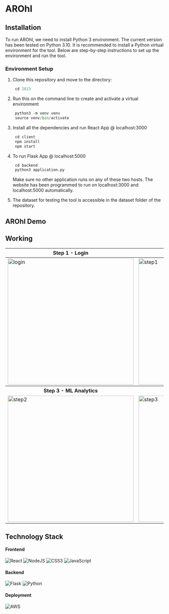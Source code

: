 # AROhI

## Installation

To run AROhI, we need to install Python 3 environment. The current version has been tested on Python 3.10. It is recommended to install a Python virtual environment for the tool. Below are step-by-step instructions to set up the environment and run the tool.

### Environment Setup

1. Clone this repository and move to the directory:
   ```python 
    cd 2023
    ```
2. Run this on the command line to create and activate a virtual environment
   ```python 
    python3 -m venv venv
    source venv/bin/activate
    ```
3. Install all the dependencies and run React App @ localhost:3000
   ```js
    cd client
    npm install
    npm start
    ```
4. To run Flask App @ localhost:5000
   ```python
    cd backend
    python3 application.py
    ```
   Make sure no other application runs on any of these two hosts. The website has been programmed to run on localhost:3000 and localhost:5000 automatically.

5. The dataset for testing the tool is accessible in the dataset folder of the repository.

## AROhI Demo

## Working


<table>
  <head>
    <tr>
      <th>Step 1 - Login</th>
      <th>Step 2 - Upload Data</th>
    </tr>
  </thead>
  <tbody>
    <tr>
      <td><img width="400" alt="login" src="https://github.com/user-attachments/assets/c38a4fd6-3113-46bf-a5f3-65e06c929553"></td>
      <td><img width="400" alt="step1" src="https://github.com/user-attachments/assets/9638e6bb-4390-488e-95bc-9b8804a8cfd9"></td>
    </tr>
    <tr>
      <th>Step 3 - ML Analytics</th>
      <th>Step 4 - ROI Analytics</th>
    </tr>
    <tr>
      <td><img width="400" alt="step2" src="https://github.com/user-attachments/assets/fa1b6a48-6a85-46ba-bcff-75d69898a585"></td>
      <td><img width="400" alt="step3" src="https://github.com/user-attachments/assets/c92bc692-40ee-4295-8a97-d51896e7c90f"></td>
    </tr>
  </tbody>
</table>



## Technology Stack
#### Frontend

![React](https://img.shields.io/badge/react-%2320232a.svg?style=for-the-badge&logo=react&logoColor=%2361DAFB)
![NodeJS](https://img.shields.io/badge/node.js-6DA55F?style=for-the-badge&logo=node.js&logoColor=white)
![CSS3](https://img.shields.io/badge/css3-%231572B6.svg?style=for-the-badge&logo=css3&logoColor=white)
![JavaScript](https://img.shields.io/badge/javascript-%23323330.svg?style=for-the-badge&logo=javascript&logoColor=%23F7DF1E)


#### Backend

![Flask](https://img.shields.io/badge/flask-%23000.svg?style=for-the-badge&logo=flask&logoColor=white)
![Python](https://img.shields.io/badge/python-3670A0?style=for-the-badge&logo=python&logoColor=ffdd54)

#### Deployment

![AWS](https://img.shields.io/badge/AWS-%23FF9900.svg?style=for-the-badge&logo=amazon-aws&logoColor=white)


